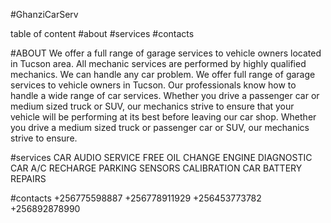 #GhanziCarServ

table of content
#about
#services
#contacts

#ABOUT
We offer a full range of garage services to vehicle owners located in Tucson area. All mechanic services are performed by highly qualified mechanics. We can handle any car problem.
We offer full range of garage services to vehicle owners in Tucson. Our professionals know how to handle a wide range of car services. Whether you drive a passenger car or medium sized truck or SUV, our mechanics strive to ensure that your vehicle will be performing at its best before leaving our car shop. Whether you drive a medium sized truck or passenger car or SUV, our mechanics strive to ensure.

#services
CAR AUDIO SERVICE
FREE OIL CHANGE
ENGINE DIAGNOSTIC
CAR A/C RECHARGE
PARKING SENSORS CALIBRATION
CAR BATTERY REPAIRS


#contacts
+256775598887
+256778911929
+256453773782
+256892878990
